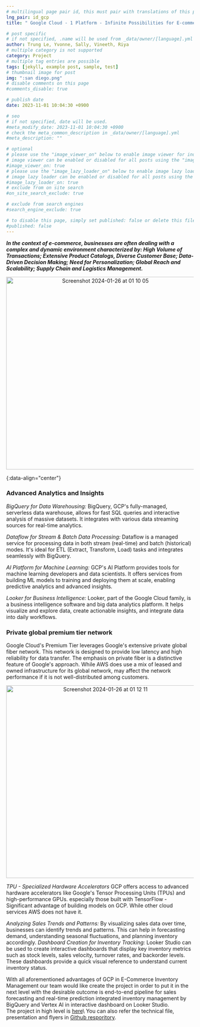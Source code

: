 ```yaml
---
# multilingual page pair id, this must pair with translations of this page. (This name must be unique)
lng_pair: id_gcp
title: " Google Cloud - 1 Platform - Infinite Possibilities for E-commerce 🛒"

# post specific
# if not specified, .name will be used from _data/owner/[language].yml
author: Trung Le, Yvonne, Sally, Vineeth, Riya
# multiple category is not supported
category: Project
# multiple tag entries are possible
tags: [jekyll, example post, sample, test]
# thumbnail image for post
img: ":san diego.png"
# disable comments on this page
#comments_disable: true

# publish date
date: 2023-11-01 10:04:30 +0900

# seo
# if not specified, date will be used.
#meta_modify_date: 2023-11-01 10:04:30 +0900
# check the meta_common_description in _data/owner/[language].yml
#meta_description: ""

# optional
# please use the "image_viewer_on" below to enable image viewer for individual pages or posts (_posts/ or [language]/_posts folders).
# image viewer can be enabled or disabled for all posts using the "image_viewer_posts: true" setting in _data/conf/main.yml.
#image_viewer_on: true
# please use the "image_lazy_loader_on" below to enable image lazy loader for individual pages or posts (_posts/ or [language]/_posts folders).
# image lazy loader can be enabled or disabled for all posts using the "image_lazy_loader_posts: true" setting in _data/conf/main.yml.
#image_lazy_loader_on: true
# exclude from on site search
#on_site_search_exclude: true

# exclude from search engines
#search_engine_exclude: true

# to disable this page, simply set published: false or delete this file
#published: false
---
```



<!-- outline-start -->

 ***In the context of e-commerce, businesses are often dealing with a complex and dynamic environment characterized by: High Volume of Transactions; Extensive Product Catalogs, Diverse Customer Base; Data-Driven Decision Making; Need for Personalization; Global Reach and Scalability; Supply Chain and Logistics Management.***

<p align="center">
<img width="517" alt="Screenshot 2024-01-26 at 01 10 05" src="https://github.com/trungle14/trungle14.github.io/assets/143222481/df7a9ae2-4a77-47c6-babf-36a4afd950a3"> 
</p>


{:data-align="center"}

<!-- outline-end -->


### Advanced Analytics and Insights
*BigQuery for Data Warehousing:*
BigQuery, GCP's fully-managed, serverless data warehouse, allows for fast SQL queries and interactive analysis of massive datasets. It integrates with various data streaming sources for real-time analytics.

*Dataflow for Stream & Batch Data Processing:*
Dataflow is a managed service for processing data in both stream (real-time) and batch (historical) modes. It's ideal for ETL (Extract, Transform, Load) tasks and integrates seamlessly with BigQuery.

*AI Platform for Machine Learning:*
GCP's AI Platform provides tools for machine learning developers and data scientists. It offers services from building ML models to training and deploying them at scale, enabling predictive analytics and advanced insights.

*Looker for Business Intelligence:* Looker, part of the Google Cloud family, is a business intelligence software and big data analytics platform. It helps visualize and explore data, create actionable insights, and integrate data into daily workflows.

### Private global premium tier network

Google Cloud's Premium Tier leverages Google's extensive private global fiber network. 
This network is designed to provide low latency and high reliability for data transfer. 
The emphasis on private fiber is a distinctive feature of Google's approach. 
While AWS does use a mix of leased and owned infrastructure for its global network, may affect the network performance if it is not well-distributed among customers. 

<p align="center">
<img width="517" alt="Screenshot 2024-01-26 at 01 12 11" src="https://github.com/trungle14/trungle14.github.io/assets/143222481/898d0c6b-0e89-4a8c-951d-6b79b2312ba1">
</p>

*TPU - Specialized Hardware Accelerators*
GCP offers access to advanced hardware accelerators like Google's Tensor Processing Units (TPUs) and high-performance GPUs. especially those built with TensorFlow - Significant advantage of building models on GCP. While other cloud services AWS does not have it.

*Analyzing Sales Trends and Patterns:*
By visualizing sales data over time, businesses can identify trends and patterns. This can help in forecasting demand, understanding seasonal fluctuations, and planning inventory accordingly.
*Dashboard Creation for Inventory Tracking:*
Looker Studio can be used to create interactive dashboards that display key inventory metrics such as stock levels, sales velocity, turnover rates, and backorder levels. These dashboards provide a quick visual reference to understand current inventory status.

With all aforementioned advantages of GCP in E-Commerce Inventory Management our team would like create the project in order to put it in the next level with the desirable outcome is end-to-end pipeline for sales forecasting and real-time prediction integrated inventory management by BigQuery and Vertex AI in interactive dashboard on Looker Studio.\
The project in high level is [here]('https://trungle14.github.io/tabs/projects.html')\
You can also refer the technical file, presentation and flyers in [Github resporitory]('https://github.com/trungle14/GoogleCloud_InventoryManagement/tree/main'). 
